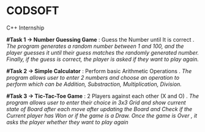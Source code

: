 # CODSOFT
C++ Internship 

<b>#Task 1 -> Number Guessing Game</b> : Guess the Number until It is correct . <i>The program generates a random number between 1 and 100, and the player guesses it until their guess matches the randomly generated number. Finally, if the guess is correct, the player is asked if they want to play again.</i>

<b>#Task 2 -> Simple Calculator</b> : Perform basic Arithmetic Operations . <i>The program allows user to enter 2 numbers and choose an operation to perform which can be Addition, Substraction, Multiplication, Division.</i>

<b>#Task 3 -> Tic-Tac-Toe Game</b> : 2 Players against each other (X and O) . <i>The program allows user to enter their choice in 3x3 Grid and show current state of Board after each move after updating the Board and Check if the Current player has Won or if the game is a Draw. Once the game is Over , it asks the player whether they want to play again</i>
